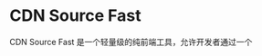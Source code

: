 #  CDN Source Fast
CDN Source Fast 是一个轻量级的纯前端工具，允许开发者通过一个 <script> 标签，在 HTML 中动态加载多个 CDN 资源，并支持通过 JSON 文件进行统一管理。

## 快速开始
### 1.配置CDN源
在**cdn-config.json**文件中添加CDN源，例如：
```
{
  "libraries": {
    "jquery": "https://code.jquery.com/jquery-3.6.0.min.js",
    "lodash": "https://cdn.jsdelivr.net/npm/lodash@4.17.21/lodash.min.js",
    "axios": "https://cdn.jsdelivr.net/npm/axios/dist/axios.min.js"
  }
}
```
### 2.引入<script>
在你的前端页面引入script标签：
```
<script data-cdn="jquery,lodash,axios" src="cdn-loader.js"></script>
```
在**data-cdn**属性中输入**cdn-config.json**中配置库的键值，即可引入对应的库。

或者使用CDN:
<script data-cdn="jquery,lodash,axios" src="https://unpkg.com/cdnsf@1.0.1/cdn-loader.js"></script>



